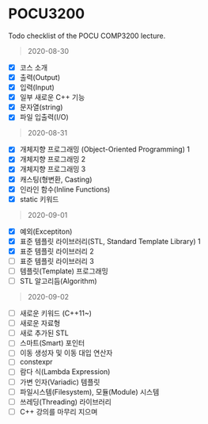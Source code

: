 # POCU3200
Todo checklist of the POCU COMP3200 lecture.

> 2020-08-30
- [x] 코스 소개
- [x] 출력(Output)
- [x] 입력(Input)
- [x] 일부 새로운 C++ 기능
- [x] 문자열(string)
- [x] 파일 입출력(I/O)

> 2020-08-31
- [x] 개체지향 프로그래밍 (Object-Oriented Programming) 1
- [x] 개체지향 프로그래밍 2
- [x] 개체지향 프로그래밍 3
- [x] 캐스팅(형변환, Casting)
- [x] 인라인 함수(Inline Functions)
- [x] static 키워드

> 2020-09-01
- [x] 예외(Exceptiton)
- [x] 표준 템플릿 라이브러리(STL, Standard Template Library) 1
- [x] 표준 템플릿 라이브러리 2
- [ ] 표준 템플릿 라이브러리 3
- [ ] 템플릿(Template) 프로그래밍
- [ ] STL 알고리듬(Algorithm)

> 2020-09-02
- [ ] 새로운 키워드 (C++11~)
- [ ] 새로운 자료형
- [ ] 새로 추가된 STL
- [ ] 스마트(Smart) 포인터
- [ ] 이동 생성자 및 이동 대입 연산자
- [ ] constexpr
- [ ] 람다 식(Lambda Expression)
- [ ] 가변 인자(Variadic) 템플릿
- [ ] 파일시스템(Filesystem), 모듈(Module) 시스템
- [ ] 쓰레딩(Threading) 라이브러리
- [ ] C++ 강의를 마무리 지으며
